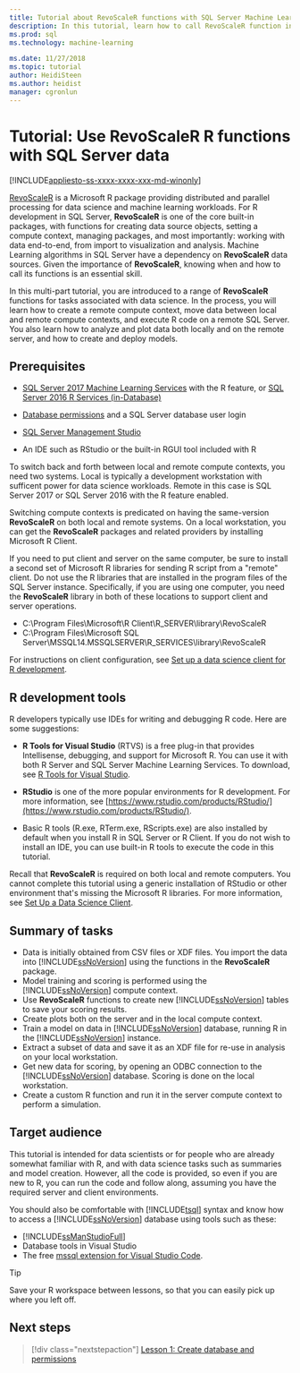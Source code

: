 ```yaml
---
title: Tutorial about RevoScaleR functions with SQL Server Machine Learning | Microsoft Docs
description: In this tutorial, learn how to call RevoScaleR function in SQL Server Machine Learning with R supported enabled.
ms.prod: sql
ms.technology: machine-learning

ms.date: 11/27/2018  
ms.topic: tutorial
author: HeidiSteen
ms.author: heidist
manager: cgronlun
---
```

# Tutorial: Use RevoScaleR R functions with SQL Server data
[!INCLUDE[appliesto-ss-xxxx-xxxx-xxx-md-winonly](../../includes/appliesto-ss-xxxx-xxxx-xxx-md-winonly.md)]

[RevoScaleR](https://docs.microsoft.com/machine-learning-server/r-reference/revoscaler/revoscaler) is a Microsoft R package providing distributed and parallel processing for data science and machine learning workloads. For R development in SQL Server, **RevoScaleR** is one of the core built-in packages, with functions for creating data source objects, setting a compute context, managing packages, and most importantly: working with data end-to-end, from import to visualization and analysis. Machine Learning algorithms in SQL Server have a dependency on **RevoScaleR** data sources. Given the importance of **RevoScaleR**, knowing when and how to call its functions is an essential skill. 

In this multi-part tutorial, you are introduced to a range of **RevoScaleR** functions for tasks associated with data science. In the process, you will learn how to create a remote compute context, move data between local and remote compute contexts, and execute R code on a remote SQL Server. You also learn how to analyze and plot data both locally and on the remote server, and how to create and deploy models.

## Prerequisites

+ [SQL Server 2017 Machine Learning Services](../install/sql-machine-learning-services-windows-install.md) with the R feature, or [SQL Server 2016 R Services (in-Database)](../install/sql-r-services-windows-install.md)
  
+ [Database permissions](../security/user-permission.md) and a SQL Server database user login

+ [SQL Server Management Studio](https://docs.microsoft.com/sql/ssms/download-sql-server-management-studio-ssms)

+ An IDE such as RStudio or the built-in RGUI tool included with R

To switch back and forth between local and remote compute contexts, you need two systems. Local is typically a development workstation with sufficent power for data science workloads. Remote in this case is SQL Server 2017 or SQL Server 2016 with the R feature enabled. 

Switching compute contexts is predicated on having the same-version **RevoScaleR** on both local and remote systems. On a local workstation, you can get the **RevoScaleR** packages and related providers by installing Microsoft R Client.

If you need to put client and server on the same computer, be sure to install a second set of Microsoft R libraries for sending R script from a "remote" client. Do not use the R libraries that are installed in the program files of the SQL Server instance. Specifically, if you are using one computer, you need the **RevoScaleR** library in both of these locations to support client and server operations.

+ C:\Program Files\Microsoft\R Client\R_SERVER\library\RevoScaleR 
+ C:\Program Files\Microsoft SQL Server\MSSQL14.MSSQLSERVER\R_SERVICES\library\RevoScaleR

For instructions on client configuration, see [Set up a data science client for R development](../r/set-up-a-data-science-client.md).


## R development tools

R developers typically use IDEs for writing and debugging R code. Here are some suggestions:

- **R Tools for Visual Studio** (RTVS) is a free plug-in that provides Intellisense, debugging, and support for Microsoft R. You can use it with both R Server and SQL Server Machine Learning Services. To download, see [R Tools for Visual Studio](https://www.visualstudio.com/vs/rtvs/).

- **RStudio** is one of the more popular environments for R development. For more information, see [https://www.rstudio.com/products/RStudio/](https://www.rstudio.com/products/RStudio/).

- Basic R tools (R.exe, RTerm.exe, RScripts.exe) are also installed by default when you install R in SQL Server or R Client. If you do not wish to install an IDE, you can use built-in R tools to execute the code in this tutorial.

Recall that **RevoScaleR** is required on both local and remote computers. You cannot complete this tutorial using a generic installation of RStudio or other environment that's missing the Microsoft R libraries. For more information, see [Set Up a Data Science Client](../r/set-up-a-data-science-client.md).

## Summary of tasks

+ Data is initially obtained from CSV files or XDF files. You import the data into [!INCLUDE[ssNoVersion](../../includes/ssnoversion-md.md)] using the functions in the **RevoScaleR** package.
+ Model training and scoring is performed using the [!INCLUDE[ssNoVersion](../../includes/ssnoversion-md.md)] compute context. 
+ Use **RevoScaleR** functions to create new [!INCLUDE[ssNoVersion](../../includes/ssnoversion-md.md)] tables to save your scoring results.
+ Create plots both on the server and in the local compute context.
+ Train a model on data in [!INCLUDE[ssNoVersion](../../includes/ssnoversion-md.md)] database, running R in the [!INCLUDE[ssNoVersion](../../includes/ssnoversion-md.md)] instance.
+ Extract a subset of data and save it as an XDF file for re-use in analysis on your local workstation.
+ Get new data for scoring, by opening an ODBC connection to the [!INCLUDE[ssNoVersion](../../includes/ssnoversion-md.md)] database. Scoring is done on the local workstation.
+ Create a custom R function and run it in the server compute context to perform a simulation.

## Target audience

This tutorial is intended for data scientists or for people who are already somewhat familiar with R, and with data science tasks such as summaries and model creation. However, all the code is provided, so even if you are new to R, you can run the code and follow along, assuming you have the required server and client environments.

You should also be comfortable with [!INCLUDE[tsql](../../includes/tsql-md.md)] syntax and know how to access a [!INCLUDE[ssNoVersion](../../includes/ssnoversion-md.md)] database using tools such as these:

+ [!INCLUDE[ssManStudioFull](../../includes/ssmanstudiofull-md.md)] 
+ Database tools in Visual Studio 
+ The free [mssql extension for Visual Studio Code](https://docs.microsoft.com/sql/linux/sql-server-linux-develop-use-vscode).
  
> [!TIP]
> Save your R workspace between lessons, so that you can easily pick up where you left off.

## Next steps

> [!div class="nextstepaction"]
> [Lesson 1: Create database and permissions](deepdive-work-with-sql-server-data-using-r.md)